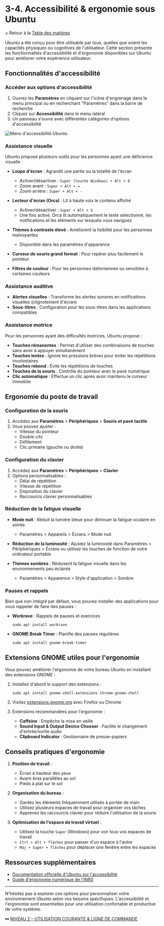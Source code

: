 # 3-4. Accessibilité & ergonomie sous Ubuntu

🔝 Retour à la [Table des matières](/SOMMAIRE.md)

Ubuntu a été conçu pour être utilisable par tous, quelles que soient les capacités physiques ou cognitives de l'utilisateur. Cette section présente les fonctionnalités d'accessibilité et d'ergonomie disponibles sur Ubuntu pour améliorer votre expérience utilisateur.

## Fonctionnalités d'accessibilité

### Accéder aux options d'accessibilité

1. Ouvrez les **Paramètres** en cliquant sur l'icône d'engrenage dans le menu principal ou en recherchant "Paramètres" dans la barre de recherche
2. Cliquez sur **Accessibilité** dans le menu latéral
3. Un panneau s'ouvre avec différentes catégories d'options d'accessibilité

![Menu d'accessibilité Ubuntu](https://placeholder.com/accessibilite-menu-ubuntu)

### Assistance visuelle

Ubuntu propose plusieurs outils pour les personnes ayant une déficience visuelle :

- **Loupe d'écran** : Agrandit une partie ou la totalité de l'écran
  - Activer/désactiver : `Super (touche Windows) + Alt + 8`
  - Zoom avant : `Super + Alt + =`
  - Zoom arrière : `Super + Alt + -`

- **Lecteur d'écran (Orca)** : Lit à haute voix le contenu affiché
  - Activer/désactiver : `Super + Alt + S`
  - Une fois activé, Orca lit automatiquement le texte sélectionné, les notifications et les éléments sur lesquels vous naviguez

- **Thèmes à contraste élevé** : Améliorent la lisibilité pour les personnes malvoyantes
  - Disponible dans les paramètres d'apparence

- **Curseur de souris grand format** : Pour repérer plus facilement le pointeur

- **Filtres de couleur** : Pour les personnes daltoniennes ou sensibles à certaines couleurs

### Assistance auditive

- **Alertes visuelles** : Transforme les alertes sonores en notifications visuelles (clignotement d'écran)
- **Sous-titres** : Configuration pour les sous-titres dans les applications compatibles

### Assistance motrice

Pour les personnes ayant des difficultés motrices, Ubuntu propose :

- **Touches rémanentes** : Permet d'utiliser des combinaisons de touches sans avoir à appuyer simultanément
- **Touches lentes** : Ignore les pressions brèves pour éviter les répétitions involontaires
- **Touches rebond** : Évite les répétitions de touches
- **Touches de la souris** : Contrôle du pointeur avec le pavé numérique
- **Clic automatique** : Effectue un clic après avoir maintenu le curseur immobile

## Ergonomie du poste de travail

### Configuration de la souris

1. Accédez aux **Paramètres** > **Périphériques** > **Souris et pavé tactile**
2. Vous pouvez ajuster :
   - Vitesse du pointeur
   - Double-clic
   - Défilement
   - Clic primaire (gauche ou droite)

### Configuration du clavier

1. Accédez aux **Paramètres** > **Périphériques** > **Clavier**
2. Options personnalisables :
   - Délai de répétition
   - Vitesse de répétition
   - Disposition du clavier
   - Raccourcis clavier personnalisables

### Réduction de la fatigue visuelle

- **Mode nuit** : Réduit la lumière bleue pour diminuer la fatigue oculaire en soirée
  - Paramètres > Appareils > Écrans > Mode nuit

- **Réduction de la luminosité** : Ajustez la luminosité dans Paramètres > Périphériques > Écrans ou utilisez les touches de fonction de votre ordinateur portable

- **Thèmes sombres** : Réduisent la fatigue visuelle dans les environnements peu éclairés
  - Paramètres > Apparence > Style d'application > Sombre

### Pauses et rappels

Bien que non intégré par défaut, vous pouvez installer des applications pour vous rappeler de faire des pauses :

- **Workrave** : Rappels de pauses et exercices
  ```
  sudo apt install workrave
  ```

- **GNOME Break Timer** : Planifie des pauses régulières
  ```
  sudo apt install gnome-break-timer
  ```

## Extensions GNOME utiles pour l'ergonomie

Vous pouvez améliorer l'ergonomie de votre bureau Ubuntu en installant des extensions GNOME :

1. Installez d'abord le support des extensions :
   ```
   sudo apt install gnome-shell-extensions chrome-gnome-shell
   ```

2. Visitez [extensions.gnome.org](https://extensions.gnome.org) avec Firefox ou Chrome

3. Extensions recommandées pour l'ergonomie :
   - **Caffeine** : Empêche la mise en veille
   - **Sound Input & Output Device Chooser** : Facilite le changement d'entrée/sortie audio
   - **Clipboard Indicator** : Gestionnaire de presse-papiers

## Conseils pratiques d'ergonomie

1. **Position de travail** :
   - Écran à hauteur des yeux
   - Avant-bras parallèles au sol
   - Pieds à plat sur le sol

2. **Organisation du bureau** :
   - Gardez les éléments fréquemment utilisés à portée de main
   - Utilisez plusieurs espaces de travail pour organiser vos tâches
   - Apprenez les raccourcis clavier pour réduire l'utilisation de la souris

3. **Optimisation de l'espace de travail virtuel** :
   - Utilisez la touche `Super` (Windows) pour voir tous vos espaces de travail
   - `Ctrl + Alt + flèches` pour passer d'un espace à l'autre
   - `Maj + Super + flèches` pour déplacer une fenêtre entre les espaces

## Ressources supplémentaires

- [Documentation officielle d'Ubuntu sur l'accessibilité](https://help.ubuntu.com/stable/ubuntu-help/a11y.html)
- [Guide d'ergonomie numérique de l'INRS](https://www.inrs.fr/risques/travail-ecran/prevention-risques.html)

---

N'hésitez pas à explorer ces options pour personnaliser votre environnement Ubuntu selon vos besoins spécifiques. L'accessibilité et l'ergonomie sont essentielles pour une utilisation confortable et productive de votre système.

⏭️ [NIVEAU 2 – UTILISATION COURANTE & LIGNE DE COMMANDE](/02-ligne-de-commande/README.md)
